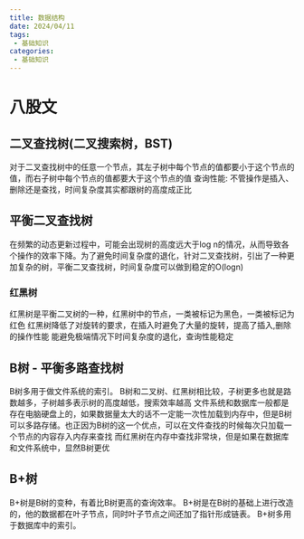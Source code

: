 ```yaml
---
title: 数据结构
date: 2024/04/11
tags:
 - 基础知识
categories:
 - 基础知识
---
```

 # 八股文  
 
 ## 二叉查找树(二叉搜索树，BST)
 对于二叉查找树中的任意一个节点，其左子树中每个节点的值都要小于这个节点的值，而右子树中每个节点的值都要大于这个节点的值
 查询性能: 不管操作是插入、删除还是查找，时间复杂度其实都跟树的高度成正比

 ## 平衡二叉查找树
 在频繁的动态更新过程中，可能会出现树的高度远大于log n的情况，从而导致各个操作的效率下降。为了避免时间复杂度的退化，针对二叉查找树，引出了一种更加复杂的树，平衡二叉查找树，时间复杂度可以做到稳定的O(logn)

 ### 红黑树
 红黑树是平衡二叉树的一种，红黑树中的节点，一类被标记为黑色，一类被标记为红色
 红黑树降低了对旋转的要求，在插入时避免了大量的旋转，提高了插入,删除的操作性能
 能避免极端情况下时间复杂度的退化，查询性能稳定

 

## B树 - 平衡多路查找树
B树多用于做文件系统的索引。
B树和二叉树、红黑树相比较，子树更多也就是路数越多，子树越多表示树的高度越低，搜索效率越高
文件系统和数据库一般都是存在电脑硬盘上的，如果数据量太大的话不一定能一次性加载到内存中，但是B树可以多路存储。也正因为B树的这一个优点，可以在文件查找的时候每次只加载一个节点的内容存入内存来查找
而红黑树在内存中查找非常块，但是如果在数据库和文件系统中，显然B树更优

## B+树
B+树是B树的变种，有着比B树更高的查询效率。
B+树是在B树的基础上进行改造的，他的数据都在叶子节点，同时叶子节点之间还加了指针形成链表。
B+树多用于数据库中的索引。